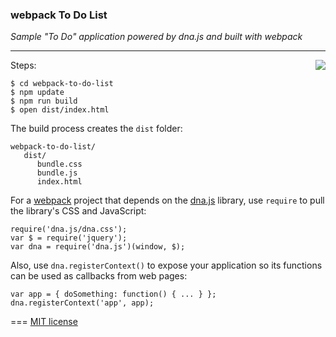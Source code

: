 ### webpack To Do List

*Sample "To Do" application powered by dna.js and built with webpack*

---
<img src=https://raw.githubusercontent.com/dnajs/dna.js/master/website/static/graphics/dnajs-logo.png align=right>

Steps:

    $ cd webpack-to-do-list
    $ npm update
    $ npm run build
    $ open dist/index.html

The build process creates the `dist` folder:

    webpack-to-do-list/
       dist/
          bundle.css
          bundle.js
          index.html

For a [webpack](https://webpack.js.org) project that depends on the [dna.js](http://dnajs.org)
library, use `require` to pull the library's CSS and JavaScript:

    require('dna.js/dna.css');
    var $ = require('jquery');
    var dna = require('dna.js')(window, $);

Also, use `dna.registerContext()` to expose your application so its functions can be used as
callbacks from web pages:

    var app = { doSomething: function() { ... } };
    dna.registerContext('app', app);

===
[MIT license](http://dnajs.org/license)
